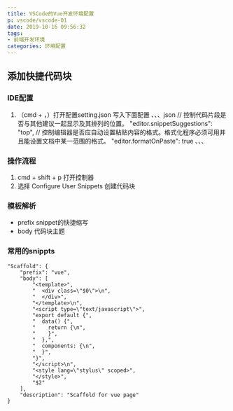 ```yaml
---
title: VSCode的Vue开发环境配置
p: vscode/vscode-01
date: 2019-10-16 09:56:32
tags:
- 前端开发环境
categories: 环境配置
---
```



## 添加快捷代码块

### IDE配置

1. （cmd + ，）打开配置setting.json 写入下面配置
、、、json
// 控制代码片段是否与其他建议一起显示及其排列的位置。
"editor.snippetSuggestions": "top",
// 控制编辑器是否应自动设置粘贴内容的格式。格式化程序必须可用并且能设置文档中某一范围的格式。
"editor.formatOnPaste": true
、、、

### 操作流程

1. cmd + shift + p 打开控制器
2. 选择 Configure User Snippets 创建代码块

### 模板解析

* prefix snippet的快捷缩写
* body 代码块主题

### 常用的snippts
``` Vue scaffold: => scss
"Scaffold": {
	"prefix": "vue",
	"body": [
		"<template>",
		"  <div class=\"$0\">\n",
		"  </div>",
		"</template>\n",
		"<script type=\"text/javascript\">",
		"export default {",
		"  data() {",
		"    return {\n",
		"    }",
		"  },",
		"  components: {\n",
		"  }",
		"}",
		"</script>\n",
		"<style lang=\"stylus\" scoped>",
		"</style>",
		"$2"
	],
	"description": "Scaffold for vue page"
}
```
